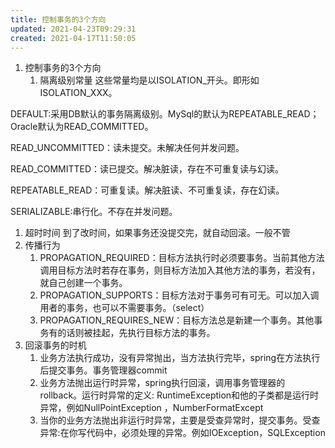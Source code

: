 ```yaml
---
title: 控制事务的3个方向
updated: 2021-04-23T09:29:31
created: 2021-04-17T11:50:05
---
```


1.  控制事务的3个方向
    1.  隔离级别常量
这些常量均是以ISOLATION_开头。即形如ISOLATION_XXX。

DEFAULT:采用DB默认的事务隔离级别。MySql的默认为REPEATABLE_READ；Oracle默认为READ_COMMITTED。

READ_UNCOMMITTED：读未提交。未解决任何并发问题。

READ_COMMITTED：读已提交。解决脏读，存在不可重复读与幻读。

REPEATABLE_READ：可重复读。解决脏读、不可重复读，存在幻读。

SERIALIZABLE:串行化。不存在并发问题。
1.  超时时间
到了改时间，如果事务还没提交完，就自动回滚。一般不管
1.  传播行为
    1.  PROPAGATION_REQUIRED：目标方法执行时必须要事务。当前其他方法调用目标方法时若存在事务，则目标方法加入其他方法的事务，若没有，就自己创建一个事务。
    2.  PROPAGATION_SUPPORTS：目标方法对于事务可有可无。可以加入调用者的事务，也可以不需要事务。（select）
    3.  PROPAGATION_REQUIRES_NEW：目标方法总是新建一个事务。其他事务有的话则被挂起，先执行目标方法的事务。
1.  回滚事务的时机
    1.  业务方法执行成功，没有异常抛出，当方法执行完毕，spring在方法执行后提交事务。事务管理器commit
    2.  业务方法抛出运行时异常，spring执行回滚，调用事务管理器的rollback。运行时异常的定义: RuntimeException和他的子类都是运行时异常，例如NullPointException ，NumberFormatExcept
    3.  当你的业务方法抛出非运行时异常，主要是受查异常时，提交事务。受查异常:在你写代码中，必须处理的异常。例如IOException，SQLException

